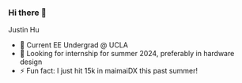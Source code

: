 ### Hi there 👋

Justin Hu

- 🌱 Current EE Undergrad @ UCLA
- 👯 Looking for internship for summer 2024, preferably in hardware design
- ⚡ Fun fact: I just hit 15k in maimaiDX this past summer!

